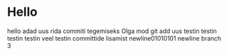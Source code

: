# Hello
hello
adad
uus rida commiti tegemiseks Olga mod
git add 
uus
testin testin testin
testin veel
testin committide lisamist
newline01010101
newline branch 3